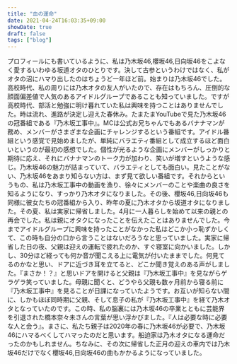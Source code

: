 ```yaml
---
title: "血の運命"
date: 2021-04-24T16:03:35+09:00
showDate: true
draft: false
tags: ["blog"]
---
```

プロフィールにも書いているように、私は乃木坂46,櫻坂46,日向坂46をこよなく愛するいわゆる坂道オタのひとりです。決して古参というわけではなく、私がオタの沼にハマり出したのはちょうど一年ほど前。始まりは乃木坂46でした。高校時代、私の周りには乃木オタの友人がいたので、存在はもちろん、圧倒的な顔面偏差値で人気のあるアイドルグループであることも知っていました。ですが高校時代、部活と勉強に明け暮れていた私は興味を持つことはありませんでした。時は流れ、進路が決定し迎えた春休み。たまたまYouTubeで見た乃木坂46の冠番組である『乃木坂工事中』。MCは公式お兄ちゃんでもあるバナナマンが務め、メンバーがさまざまな企画にチャレンジするという番組です。アイドル番組という感覚で見始めましたが、単純にバラエティ番組として成立するほど面白いというのが最初の感想でした。個性が光るような企画にメンバーがしっかりと期待に応え、それにバナナマンのトーク力が加わり、笑いが増すというような感じ。乃木坂46の魅力が詰まっていて、バラエティとしても面白い。見たことがない、乃木坂46をあまり知らない方は、まず見て欲しい番組です。それからというもの、私は乃木坂工事中の動画を漁り、徐々にメンバーのことや楽曲の良さを知るようになり、すっかり乃木オタになりました。その後、櫻坂46,日向坂46も同様に彼女たちの冠番組から入り、昨年の夏に乃木オタから坂道オタになりました。その夏、私は実家に帰省しました。4月に一人暮らしを始めて以来の親との再会でした。私は親にオタクになったことを伝えたことはありませんでした。今までアイドルグループに興味を持ったことがなかった私はどこか小っ恥ずかしくて、この時も自分の口から言うことはないだろうなと思っていました。実家に帰省した日の夜、父親は迎えの運転で疲れたのか、すぐ寝室に向かいました。しかし、30分ほど経っても何か音が聞こえる上に電気が付いたままでした。何見てるのかなと思い、ドアに近づき耳を立てると、どこか聞き覚えのある声がしました。『まさか！？』と思いドアを開けると父親は『乃木坂工事中』を見ながらゲラゲラ笑っていました。母親に聞くと、どうやら父親も数ヶ月前から寝る前に『乃木坂工事中』を見ることが日課になっていたようです。お互いが知らない間に、しかもほぼ同時期に父親、そして息子の私が『乃木坂工事中』を経て乃木オタとなっていたのです。この時、私の脳裏には乃木坂46の卒業とともに芸能界を引退された橋本奈々未さんの言葉が思い浮かびました。『人は必要な時に必要な人と会う』。まさに、私たち親子は2020年の春に乃木坂46が必要で、乃木坂46にハマるべくしてハマったのだと思います。船迫家は乃木オタになる運命だったのかもしれません。ちなみに、その次に帰省した正月の迎えの車内では乃木坂46だけでなく櫻坂46,日向坂46の曲もかかるようになっていました。